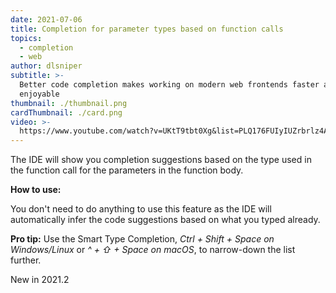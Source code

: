 ```yaml
---
date: 2021-07-06
title: Completion for parameter types based on function calls
topics:
  - completion
  - web
author: dlsniper
subtitle: >-
  Better code completion makes working on modern web frontends faster and more
  enjoyable
thumbnail: ./thumbnail.png
cardThumbnail: ./card.png
video: >-
  https://www.youtube.com/watch?v=UKtT9tbt0Xg&list=PLQ176FUIyIUZrbrlz4AY1V8VzBJKZyVlW&index=28
---
```


The IDE will show you completion suggestions based on the type used in the function call for the parameters in the function body.

**How to use:**

You don't need to do anything to use this feature as the IDE will automatically infer the code suggestions based on what you typed already.

**Pro tip:** Use the Smart Type Completion, _Ctrl + Shift + Space on Windows/Linux_ or _^ + ⇧ + Space on macOS_, to narrow-down the list further.

<span class="tag is-rounded">New in 2021.2</span>
